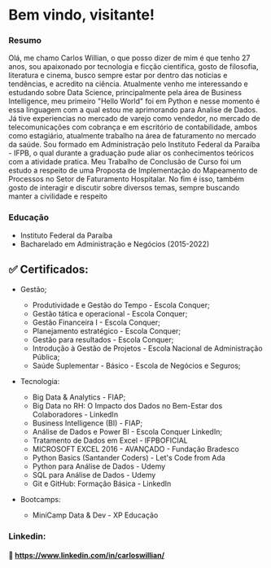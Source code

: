 # Bem vindo, visitante!

### Resumo

Olá, me chamo Carlos Willian, o que posso dizer de mim é que tenho 27 anos, sou apaixonado por tecnologia e ficção cientifica, gosto de
filosofia, literatura e cinema, busco sempre estar por dentro das noticias e tendências, e acredito na ciência.
Atualmente venho me interessando e estudando sobre Data Science, principalmente pela área de Business
Intelligence, meu primeiro "Hello World" foi em Python e nesse momento é essa linguagem com a qual estou me
aprimorando para Analise de Dados.
Já tive experiencias no mercado de varejo como vendedor, no mercado de telecomunicações com cobrança e em
escritório de contabilidade, ambos como estagiário, atualmente trabalho na área de faturamento no mercado da
saúde.
Sou formado em Administração pelo Instituto Federal da Paraíba - IFPB, o qual durante a graduação pude
aliar os conhecimentos teóricos com a atividade pratica. Meu Trabalho de Conclusão de Curso foi um estudo a
respeito de uma Proposta de Implementação do Mapeamento de Processos no Setor de Faturamento Hospitalar.
No fim é isso, também gosto de interagir e discutir sobre diversos temas, sempre buscando manter a civilidade e
respeito

### Educação

- Instituto Federal da Paraíba 
- Bacharelado em Administração e Negócios (2015-2022) 

  
## :white_check_mark: Certificados:
 
 * Gestão;
      * Produtividade e Gestão do Tempo - Escola Conquer;
      * Gestão tática e operacional - Escola Conquer; 
      * Gestão Financeira I - Escola Conquer;
      * Planejamento estratégico - Escola Conquer;
      * Gestão para resultados - Escola Conquer;
      * Introdução à Gestão de Projetos - Escola Nacional de Administração Pública;
      * Saúde Suplementar - Básico - Escola de Negócios e Seguros;
     

 * Tecnologia:
      * Big Data & Analytics - FIAP;
      * Big Data no RH: O Impacto dos Dados no Bem-Estar dos Colaboradores - LinkedIn
      * Business Intelligence (BI) - FIAP;
      * Análise de Dados e Power BI - Escola Conquer
      LinkedIn;
      * Tratamento de Dados em Excel - IFPBOFICIAL
      * MICROSOFT EXCEL 2016 - AVANÇADO - Fundação Bradesco
      * Python Basics (Santander Coders) - Let's Code from Ada
      * Python para Análise de Dados - Udemy
      * SQL para Análise de Dados - Udemy
      * Git e GitHub: Formação Básica - LinkedIn     


 * Bootcamps:
      * MiniCamp Data & Dev - XP Educação


### Linkedin:
#### :link: https://www.linkedin.com/in/carloswillian/
